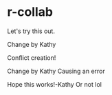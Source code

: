 # r-collab
Let's try this out.

Change by Kathy

Conflict creation!


Change by Kathy
Causing an error

Hope this works!-Kathy
Or not lol
